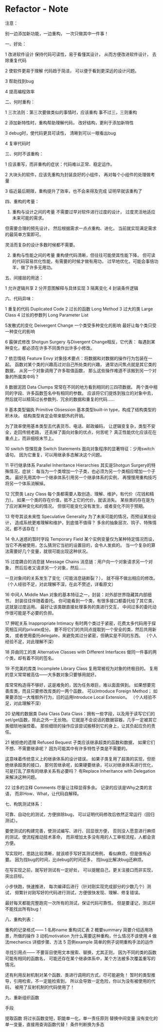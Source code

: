 # Refactor - Note

注意：

别一边添加新功能，一边重构，
一次只做其中一件事！

一、好处：

1 改进软件设计
保持代码可读性，易于看懂其设计，
从而方便改进软件设计，
去除重复代码

2 使软件更易于理解
代码趋于简洁，
可以便于看到更深远的设计问题。

3 帮助找到bug

4 提高编程效率

二、何时重构：

1 三次法则：第三次要做类似的事情时，应该重构
事不过三，三则重构

2 添加新特性时，重构帮助理解代码，
改好结构，更利于添加新特性

3 debug时，使代码更具可读性，
清晰到可以一眼看出bug

4 复审代码时

三、何时不该重构：

1 应该重写，而非重构的症状：代码难以正常、稳定运作。

2 大块头的软件，应该先重构为封装良好的小组件，
再对每个小组件的处理做考量

3 临近最后期限，重构提升了效率，也不会来得及完成
证明早就该重构了

四、重构的考量：

1. 重构与设计之间的考量
不需要过早对软件进行过度的设计，
过度灵活地适应未来可能的需求。

但需要合理的预先设计，
然后根据需求一点点重构、进化，
当前就实现满足需求的最简单方案即可。

灵活而复杂的设计多数时候都不需要。

2. 重构与性能之间的考量
重构使代码清晰，但往往可能使其性能下降，
但可读的代码容易优化性能，有需要的时候才做有用功，
过早地优化，可能会事倍功半，做了许多无用功。

五、间接层的用途：

1 允许逻辑共享
2 分开意图解释与具体实现
3 隔离变化
4 封装条件逻辑

六、代码异味：

1 重复的代码 Duplicated Code
2 过长的函数 Long Method
3 过大的类 Large Class
4 过长的参数列 Long Parameter List

5发散式的变化 Deivergent Change
一个类受多种变化的影响
最好让每个类只受一种变化的影响

6 霰弹式修改 Shotgun Surgery
与Divergent Change相反，它代表：
每遇到某种变化，都必须在许多不同类作出许多小修改。

7 依恋情结 Feature Envy
对象技术要点：将数据和对数据的操作行为包装在一起。
函数对某个类的兴趣高过对自己所处类的兴趣，
通常访问焦点就是其它类的数据，
从另一个对象调用了许多取值函数，
那么这些操作难道不该搬到另一个对象的所属类中吗？

8 数据泥团 Data Clumps
常常在不同的地方看到相同的三四项数据，
两个类中相同的字段、许多函数签名中有相同的参数。
应该将它们提炼到独立的对象中去，
然后就可以精简过长参数列、冗余的数据和重复的代码……

9 基本类型偏执 Primitive Obsession
基本类型built-in type，构成了结构类型的积木块，
结构类型肯定会带来额外的开销。

为了效率使用基本类型去代表货币、电话、邮政编码，
让逻辑变复杂，类型不安全，走回传统老路，
还丢掉了面向对象的优点，何苦呢？
真正性能优化应该花在重点上，而非细枝末节上。

10 switch 惊悚现身 Switch Statements
面向对象程序的显著特征：少用switch语句。
因为它重复，可以用继承多态解决这个问题。

11 平行继承体系 Parallel Inheritance Hierarchies
其实是Shotgun Surgery的特殊情况，症状：
每当为一个类增加一个子类，也必须为另一个类相应增加一个子类。
最好先用其中一个继承体系引用另一个继承体系的实例，
再慢慢用重构技巧将另一个体系消解掉。

12 冗赘类 Lazy Class
每个类都需要人取创造、理解、维护，有代价（花钱和精力）。
如果一个类的存在价值，抵不上它的代价，就该消失。
某些类的存在是为了应对某种变化和的情况，
但很可能变化没有发生，或者变化不同于预期。

13 夸夸其谈未来性 Speculative Generality
为了未来可能的情况，而预设某些设计，
造成系统更难理解和维护，到底值不值得？
多余的抽象层次、钩子、特殊情况，都不该存在！

14 令人迷惑的暂时字段 Temporary Field
某个实例变量仅为某种特定情况而设，
当它不再被使用，怎么猜测它当初的设置目的，会令人发疯的。
当一个复杂的算法需要好几个变量，就很可能出现这种状况。

15 过度耦合的消息链 Message Chains
消息链：用户向一个对象请求另一个对象，
然后后者又请求另一个对象，然后……

一旦对象间的关系发生了变化（可能消息链断裂？），
就不得不做出相应的修改。
（个人经验不足，对此理解不深，在此不赘述，详看原文）

16 中间人 Middle Man
对象的基本特征之一，封装：对外部世界隐藏其内部细节。
封装往往伴随着委托。
你可能看到一个类，有很多接口都委托给了其它类，这就是过度运用。
最好让该类跟直接处理事务的类进行交互，
中间过多的委托动作很可能是不必要的负担。

17 狎昵关系 Inappropriate Intimacy
有时两个类过于紧密，花费太多代码用于探究相互间的private成分。
要不将它们的共同点提取到一个安全的类，然后共用新类，
或者使用委托delegate，来避免其过分紧密，但确实是不同的东西。
（个人经验不足，对此理解不深）

18 异曲同工的类 Alternative Classes with Different Interfaces
做同一件事的两个类，却有着不同的签名。

19 不完美的库类 Incomplete Library Class
复用常被视为对象的终极目的。
复用的意义常常被高估——大多数对象只要够用就好。

库常常构造得不够好，这是难免的，因为任务艰巨，难以面面俱到。
如果想要完善库类，而且只要修改库类的一两个函数，
可以Introduce Foreign Method；
如果要添加一大堆额外行为，旧的运用Introduce Local Extension。
（个人经验不足，对此理解不深）

20 幼稚的数据类 Data Class
Data Class：拥有一些字段，以及用于读写它们的set/get函数，除此之外一无长物。
它就是不会说话的数据容器，几乎一定被其它类细琐地操控着。
那些细琐的操作应该尝试搬移到它的身上，让其负起应负的责任。

21 被拒绝的遗赠 Refused Bequest
子类应该继承超类的函数和数据，
如果它们不想、不需要继承呢？
因为可能其中有许多特性子类是不需要的。

这意味着传统意义上的继承体系的设计错误。
如果子类复用了超类的实现，但拒绝继承超类的接口，
那何苦继承呢，如果硬要继承，可以对继承体系进行优化，
可是打乱了原有的继承关系有必要吗？
有Replace Inheritance with Delegation来解决这种问题。

22 过多的注释 Comments
尽量让注释显得多余。
记录的应该是Why之类的言语，
而非How、What，让代码自解释。

七、构筑测试体系：

可靠、自动化的测试，方便排除bug，
可以证明代码修改后依然正常运行（回归测试）。

要使测试的构建完善，使测试编写、进行、回显很方便，
否则没人愿意进行麻烦的测试，使流程推动技术革命，
而非增加太多没有用的人工审核流程，人都会贪方便。

写实现时，思路比较清晰，就该顺手写好其测试用例，
看似麻烦，但是很有必要。
因为找bug的时间，比debug的时间还多，
找bug比解决bug还麻烦。

在写实现之前，就写好测试有一定好处，
可以提醒自己，更关注接口而非实现，突出目标。

小步快跑，快速推进，
每次编译后进行（针对刚实现完成部分的少数几个）测试，
频繁针对刚写好的代码进行测试，方便很快发现、理解、修复错误。

最好每天都能完整跑完一次所有的测试，保证代码可靠性。
但是要谨记，测试并不能找出所有bug！

八、重构列表：

重构的记录格式——
1 名称name     重构词汇表
2 概要summary     简要介绍适用场景，所做的操作
3 动机motivation     为什么需要这种重构，什么情况不该使用
4 做法mechanics     详细步骤、方法
5 范例example     简单的例子说明重构手法的运作

寻找引用点——
不要盲目使用文本搜索、替换，尤其正则，
因为不同的类的函数可能有相同的函数名，
可能还存在某个继承体系中，某个方法被多次覆盖重写的情况。

还有利用反射机制对某个函数、类进行调用的方式，尽可能避免！
暂时的类型推导，引用检索，不一定能检索到，
所以会导致一定危险，你以为没有被使用的代码，
被用了反射机制的代码使用了！

九、重新组织函数

手段

提取函数 将过长函数变短，职能单一化，单一责任原则
替换中间变量 没有变化的单一变量，直接用查询函数代替！
条件判断换为多态
